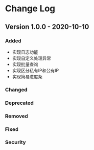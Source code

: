 <!--
 * @Description: 更新日志
 * @Author: Senkita
 * @Date: 2020-10-10 20:30:01
 * @LastEditors: Senkita
 * @LastEditTime: 2020-10-10 20:32:01
-->
# Change Log
## Version 1.0.0 - 2020-10-10
### Added
- 实现日志功能
- 实现自定义处理异常
- 实现批量查询
- 实现区分私有IP和公有IP
- 实现简易进度条
### Changed
### Deprecated
### Removed
### Fixed
### Security